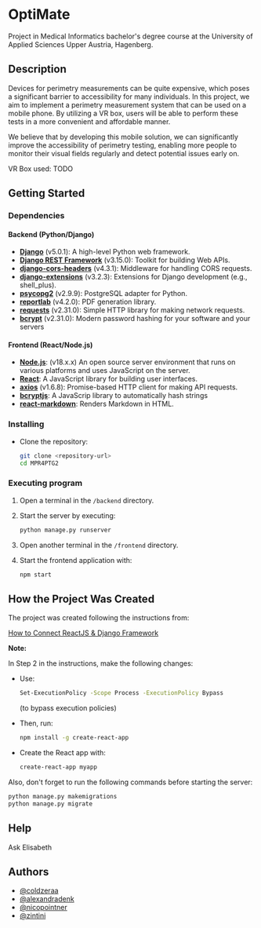 # OptiMate

Project in Medical Informatics bachelor's degree course at the University of Applied Sciences Upper Austria, Hagenberg.

## Description

Devices for perimetry measurements can be quite expensive, which poses a significant barrier to accessibility for many individuals. In this project, we aim to implement a perimetry measurement system that can be used on a mobile phone. By utilizing a VR box, users will be able to perform these tests in a more convenient and affordable manner.

We believe that by developing this mobile solution, we can significantly improve the accessibility of perimetry testing, enabling more people to monitor their visual fields regularly and detect potential issues early on.

VR Box used: TODO

## Getting Started

### Dependencies

#### Backend (Python/Django)
- **[Django](https://www.djangoproject.com/)** (v5.0.1): A high-level Python web framework.
- **[Django REST Framework](https://www.django-rest-framework.org/)** (v3.15.0): Toolkit for building Web APIs.
- **[django-cors-headers](https://pypi.org/project/django-cors-headers/)** (v4.3.1): Middleware for handling CORS requests.
- **[django-extensions](https://pypi.org/project/django-extensions/)** (v3.2.3): Extensions for Django development (e.g., shell_plus).
- **[psycopg2](https://www.psycopg.org/)** (v2.9.9): PostgreSQL adapter for Python.
- **[reportlab](https://www.reportlab.com/opensource/)** (v4.2.0): PDF generation library.
- **[requests](https://docs.python-requests.org/)** (v2.31.0): Simple HTTP library for making network requests.
- **[bcrypt](https://pypi.org/project/bcrypt/)** (v2.31.0): Modern password hashing for your software and your servers


#### Frontend (React/Node.js)
- **[Node.js](https://nodejs.org/)**: (v18.x.x) An open source server environment that runs on various platforms and uses JavaScript on the server.
- **[React](https://reactjs.org/)**: A JavaScript library for building user interfaces.
- **[axios](https://axios-http.com/)** (v1.6.8): Promise-based HTTP client for making API requests.
- **[bcryptjs](https://www.npmjs.com/package/bcryptjs)**: A JavaScrip library to automatically hash strings
- **[react-markdown](https://www.npmjs.com/package/react-markdown/v/8.0.6)**: Renders Markdown in HTML.

### Installing

* Clone the repository:
   ```bash
   git clone <repository-url>
   cd MPR4PTG2

### Executing program

1. Open a terminal in the `/backend` directory.

2. Start the server by executing:
   ```bash
   python manage.py runserver
   ```

3. Open another terminal in the `/frontend` directory.

4. Start the frontend application with:
   ```bash
   npm start
   ```

## How the Project Was Created

The project was created following the instructions from:

[How to Connect ReactJS & Django Framework](https://medium.com/@devsumitg/how-to-connect-reactjs-django-framework-c5ba268cb8be)

**Note:**

In Step 2 in the instructions, make the following changes:

- Use:
  ```bash
  Set-ExecutionPolicy -Scope Process -ExecutionPolicy Bypass
  ```
  (to bypass execution policies)
  
- Then, run:
  ```bash
  npm install -g create-react-app
  ```

- Create the React app with:
  ```bash
  create-react-app myapp
  ```

Also, don't forget to run the following commands before starting the server:

```bash
python manage.py makemigrations
python manage.py migrate
```

## Help

Ask Elisabeth

## Authors

* [@coldzeraa](https://github.com/coldzeraa)
* [@alexandradenk](https://github.com/alexandradenk)
* [@nicopointner](https://github.com/nicopointner)
* [@zintini](https://github.com/zintini)

